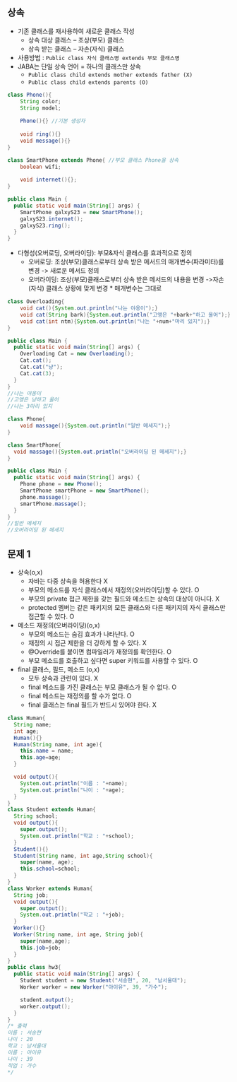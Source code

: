 ## 상속 
+ 기존 클래스를 재사용하여 새로운 클래스 작성
  + 상속 대상 클래스 – 조상(부모) 클래스
  + 상속 받는 클래스 – 자손(자식) 클래스
+ 사용방법 : `Public class 자식 클래스명 extends 부모 클래스명`
+ JABA는 단일 상속 언어 = 하나의 클래스만 상속
  + `Public class child extends mother extends father (X)`
  + `Public class child extends parents (O)`

```java
class Phone(){
    String color;
    String model;
    
    Phone(){} //기본 생성자
  
    void ring(){}
    void message(){}
}

class SmartPhone extends Phone{ //부모 클래스 Phone을 상속
    boolean wifi;
    
    void internet(){};
}

public class Main {
  public static void main(String[] args) {
    SmartPhone galxyS23 = new SmartPhone();
    galxyS23.internet();
    galxyS23.ring();
  }
}
```
+ 다형성(오버로딩, 오버라이딩): 부모&자식 클래스를 효과적으로 정의
  + 오버로딩: 조상(부모)클래스로부터 상속 받은 메서드의 매개변수(파라미터)를 변경
    -> 새로운 메서드 정의
  + 오버라이딩: 조상(부모)클래스로부터 상속 받은 메서드의 내용을 변경
    ->자손(자식) 클래스 상황에 맞게 변경  * 매개변수는 그대로

```java
class Overloading{
    void cat(){System.out.println("나는 야옹이");}
    void cat(String bark){System.out.println("고앵은 "+bark+"하고 울어");}
    void cat(int ntm){System.out.println("나는 "+num+"마리 있지");}
}

public class Main {
  public static void main(String[] args) {
    Overloading Cat = new Overloading();
    Cat.cat();
    Cat.cat("냥");
    Cat.cat(3);
  }
}
//나는 야옹이
//고앵은 냥하고 울어
//나는 3마리 있지
```
```java
class Phone{
    void massage(){System.out.println("일반 메세지");}
}

class SmartPhone{
  void massage(){System.out.println("오버라이딩 된 메세지");}
}

public class Main {
  public static void main(String[] args) {
    Phone phone = new Phone();
    SmartPhone smartPhone = new SmartPhone();
    phone.massage();
    smartPhone.massage();
  }
}
//일반 메세지
//오버라이딩 된 메세지
``` 

## 문제 1
- 상속(o,x)
  - 자바는 다중 상속을 허용한다 X
  -  부모의 메소드를 자식 클래스에서 재정의(오버라이딩)할 수 있다. O
  -  부모의 private 접근 제한을 갖는 필드와 메소드는 상속의 대상이 아니다. X
  -  protected 멤버는 같은 패키지의 모든 클래스와 다른 패키지의 자식 클래스만 접근할 수 있다. O
- 메소드 재정의(오버라이딩)(o,x)
  -  부모의 메소드는 숨김 효과가 나타난다. O
  -  재정의 시 접근 제한을 더 강하게 할 수 있다. X
  -  @Override를 붙이면 컴파일러가 재정의를 확인한다. O
  -  부모 메소드를 호출하고 싶다면 super 키워드를 사용할 수 있다. O
- final 클래스, 필드, 메소드 (o,x)
  - 모두 상속과 관련이 있다. X
  - final 메소드를 가진 클래스는 부모 클래스가 될 수 없다. O
  - final 메소드는 재정의를 할 수가 없다. O
  - final 클래스는 final 필드가 반드시 있어야 한다. X

```java
class Human{
  String name;
  int age;
  Human(){}
  Human(String name, int age){
    this.name = name;
    this.age=age;
  }

  void output(){
    System.out.println("이름 : "+name);
    System.out.println("나이 : "+age);
  }
}
class Student extends Human{
  String school;
  void output(){
    super.output();
    System.out.println("학교 : "+school);
  }
  Student(){}
  Student(String name, int age,String school){
    super(name, age);
    this.school=school;
  }
}
class Worker extends Human{
  String job;
  void output(){
    super.output();
    System.out.println("학교 : "+job);
  }
  Worker(){}
  Worker(String name, int age, String job){
    super(name,age);
    this.job=job;
  }
}
public class hw3{
  public static void main(String[] args) {
    Student student = new Student("서송현", 20, "남서울대");
    Worker worker = new Worker("아이유", 39, "가수");

    student.output();
    worker.output();
  }
}
/* 출력
이름 : 서송현
나이 : 20
학교 : 남서울대
이름 : 아이유
나이 : 39
직업 : 가수
*/
```